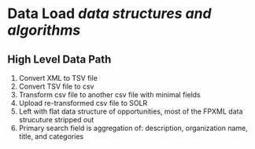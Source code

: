 # Data Load _data structures and algorithms_ #

## High Level Data Path ##
  1. Convert XML to TSV file
  1. Convert TSV file to csv
  1. Transform csv file to another csv file with minimal fields
  1. Upload re-transformed csv file to SOLR
  1. Left with flat data structure of opportunities, most of the FPXML data strucuture stripped out
  1. Primary search field is aggregation of: description, organization name, title, and categories
